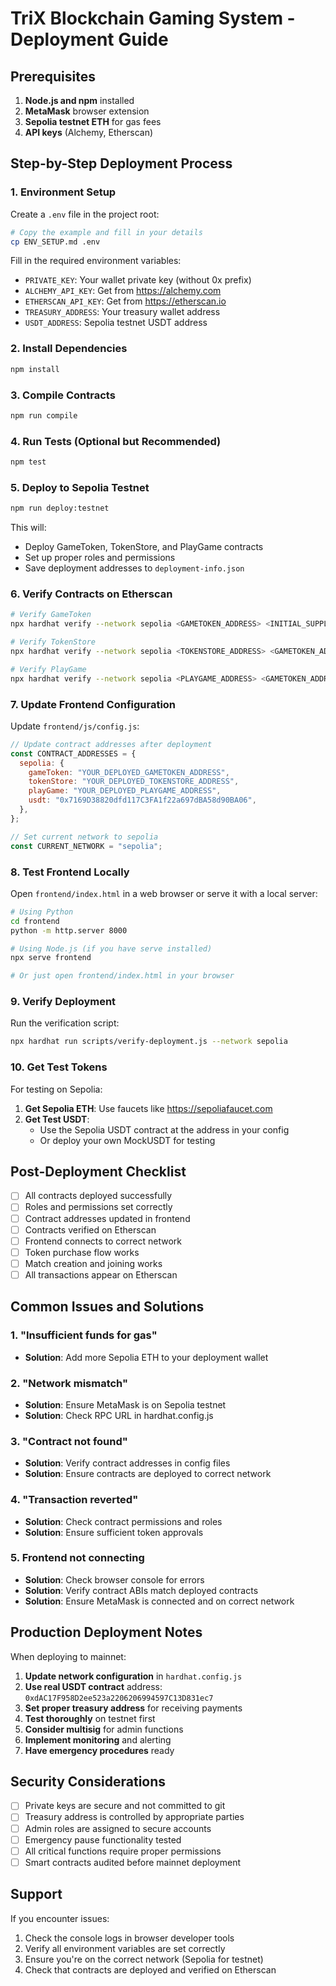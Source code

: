 # TriX Blockchain Gaming System - Deployment Guide

## Prerequisites

1. **Node.js and npm** installed
2. **MetaMask** browser extension
3. **Sepolia testnet ETH** for gas fees
4. **API keys** (Alchemy, Etherscan)

## Step-by-Step Deployment Process

### 1. Environment Setup

Create a `.env` file in the project root:

```bash
# Copy the example and fill in your details
cp ENV_SETUP.md .env
```

Fill in the required environment variables:

- `PRIVATE_KEY`: Your wallet private key (without 0x prefix)
- `ALCHEMY_API_KEY`: Get from https://alchemy.com
- `ETHERSCAN_API_KEY`: Get from https://etherscan.io
- `TREASURY_ADDRESS`: Your treasury wallet address
- `USDT_ADDRESS`: Sepolia testnet USDT address

### 2. Install Dependencies

```bash
npm install
```

### 3. Compile Contracts

```bash
npm run compile
```

### 4. Run Tests (Optional but Recommended)

```bash
npm test
```

### 5. Deploy to Sepolia Testnet

```bash
npm run deploy:testnet
```

This will:

- Deploy GameToken, TokenStore, and PlayGame contracts
- Set up proper roles and permissions
- Save deployment addresses to `deployment-info.json`

### 6. Verify Contracts on Etherscan

```bash
# Verify GameToken
npx hardhat verify --network sepolia <GAMETOKEN_ADDRESS> <INITIAL_SUPPLY> "TriX Game Token" "GT"

# Verify TokenStore
npx hardhat verify --network sepolia <TOKENSTORE_ADDRESS> <GAMETOKEN_ADDRESS> <USDT_ADDRESS> <TREASURY_ADDRESS>

# Verify PlayGame
npx hardhat verify --network sepolia <PLAYGAME_ADDRESS> <GAMETOKEN_ADDRESS>
```

### 7. Update Frontend Configuration

Update `frontend/js/config.js`:

```javascript
// Update contract addresses after deployment
const CONTRACT_ADDRESSES = {
  sepolia: {
    gameToken: "YOUR_DEPLOYED_GAMETOKEN_ADDRESS",
    tokenStore: "YOUR_DEPLOYED_TOKENSTORE_ADDRESS",
    playGame: "YOUR_DEPLOYED_PLAYGAME_ADDRESS",
    usdt: "0x7169D38820dfd117C3FA1f22a697dBA58d90BA06",
  },
};

// Set current network to sepolia
const CURRENT_NETWORK = "sepolia";
```

### 8. Test Frontend Locally

Open `frontend/index.html` in a web browser or serve it with a local server:

```bash
# Using Python
cd frontend
python -m http.server 8000

# Using Node.js (if you have serve installed)
npx serve frontend

# Or just open frontend/index.html in your browser
```

### 9. Verify Deployment

Run the verification script:

```bash
npx hardhat run scripts/verify-deployment.js --network sepolia
```

### 10. Get Test Tokens

For testing on Sepolia:

1. **Get Sepolia ETH**: Use faucets like https://sepoliafaucet.com
2. **Get Test USDT**:
   - Use the Sepolia USDT contract at the address in your config
   - Or deploy your own MockUSDT for testing

## Post-Deployment Checklist

- [ ] All contracts deployed successfully
- [ ] Roles and permissions set correctly
- [ ] Contract addresses updated in frontend
- [ ] Contracts verified on Etherscan
- [ ] Frontend connects to correct network
- [ ] Token purchase flow works
- [ ] Match creation and joining works
- [ ] All transactions appear on Etherscan

## Common Issues and Solutions

### 1. "Insufficient funds for gas"

- **Solution**: Add more Sepolia ETH to your deployment wallet

### 2. "Network mismatch"

- **Solution**: Ensure MetaMask is on Sepolia testnet
- **Solution**: Check RPC URL in hardhat.config.js

### 3. "Contract not found"

- **Solution**: Verify contract addresses in config files
- **Solution**: Ensure contracts are deployed to correct network

### 4. "Transaction reverted"

- **Solution**: Check contract permissions and roles
- **Solution**: Ensure sufficient token approvals

### 5. Frontend not connecting

- **Solution**: Check browser console for errors
- **Solution**: Verify contract ABIs match deployed contracts
- **Solution**: Ensure MetaMask is connected and on correct network

## Production Deployment Notes

When deploying to mainnet:

1. **Update network configuration** in `hardhat.config.js`
2. **Use real USDT contract** address: `0xdAC17F958D2ee523a2206206994597C13D831ec7`
3. **Set proper treasury address** for receiving payments
4. **Test thoroughly** on testnet first
5. **Consider multisig** for admin functions
6. **Implement monitoring** and alerting
7. **Have emergency procedures** ready

## Security Considerations

- [ ] Private keys are secure and not committed to git
- [ ] Treasury address is controlled by appropriate parties
- [ ] Admin roles are assigned to secure accounts
- [ ] Emergency pause functionality tested
- [ ] All critical functions require proper permissions
- [ ] Smart contracts audited before mainnet deployment

## Support

If you encounter issues:

1. Check the console logs in browser developer tools
2. Verify all environment variables are set correctly
3. Ensure you're on the correct network (Sepolia for testnet)
4. Check that contracts are deployed and verified on Etherscan
